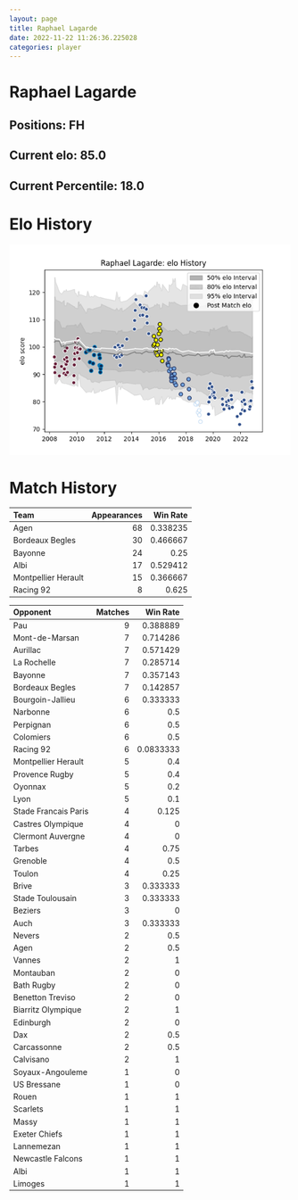 ```yaml
---  
layout: page  
title: Raphael Lagarde  
date: 2022-11-22 11:26:36.225028  
categories: player  
---
```

# Raphael Lagarde

## Positions: FH

## Current elo: 85.0

## Current Percentile: 18.0

# Elo History


![elo history](history_RaphaelLagarde.png)
# Match History


| Team                |   Appearances |   Win Rate |
|:--------------------|--------------:|-----------:|
| Agen                |            68 |   0.338235 |
| Bordeaux Begles     |            30 |   0.466667 |
| Bayonne             |            24 |   0.25     |
| Albi                |            17 |   0.529412 |
| Montpellier Herault |            15 |   0.366667 |
| Racing 92           |             8 |   0.625    |

| Opponent             |   Matches |   Win Rate |
|:---------------------|----------:|-----------:|
| Pau                  |         9 |  0.388889  |
| Mont-de-Marsan       |         7 |  0.714286  |
| Aurillac             |         7 |  0.571429  |
| La Rochelle          |         7 |  0.285714  |
| Bayonne              |         7 |  0.357143  |
| Bordeaux Begles      |         7 |  0.142857  |
| Bourgoin-Jallieu     |         6 |  0.333333  |
| Narbonne             |         6 |  0.5       |
| Perpignan            |         6 |  0.5       |
| Colomiers            |         6 |  0.5       |
| Racing 92            |         6 |  0.0833333 |
| Montpellier Herault  |         5 |  0.4       |
| Provence Rugby       |         5 |  0.4       |
| Oyonnax              |         5 |  0.2       |
| Lyon                 |         5 |  0.1       |
| Stade Francais Paris |         4 |  0.125     |
| Castres Olympique    |         4 |  0         |
| Clermont Auvergne    |         4 |  0         |
| Tarbes               |         4 |  0.75      |
| Grenoble             |         4 |  0.5       |
| Toulon               |         4 |  0.25      |
| Brive                |         3 |  0.333333  |
| Stade Toulousain     |         3 |  0.333333  |
| Beziers              |         3 |  0         |
| Auch                 |         3 |  0.333333  |
| Nevers               |         2 |  0.5       |
| Agen                 |         2 |  0.5       |
| Vannes               |         2 |  1         |
| Montauban            |         2 |  0         |
| Bath Rugby           |         2 |  0         |
| Benetton Treviso     |         2 |  0         |
| Biarritz Olympique   |         2 |  1         |
| Edinburgh            |         2 |  0         |
| Dax                  |         2 |  0.5       |
| Carcassonne          |         2 |  0.5       |
| Calvisano            |         2 |  1         |
| Soyaux-Angouleme     |         1 |  0         |
| US Bressane          |         1 |  0         |
| Rouen                |         1 |  1         |
| Scarlets             |         1 |  1         |
| Massy                |         1 |  1         |
| Exeter Chiefs        |         1 |  1         |
| Lannemezan           |         1 |  1         |
| Newcastle Falcons    |         1 |  1         |
| Albi                 |         1 |  1         |
| Limoges              |         1 |  1         |
